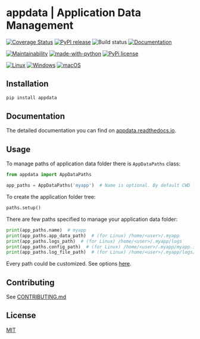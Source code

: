# appdata | Application Data Management

[![Coverage Status](https://coveralls.io/repos/github/VoIlAlex/appdata/badge.svg?branch=master&)](https://coveralls.io/github/VoIlAlex/appdata?branch=master)
[![PyPI release](https://img.shields.io/pypi/v/appdata)](https://pypi.org/project/appdata/)
![Build status](https://github.com/VoIlAlex/appdata/actions/workflows/publish-to-pypi.yml/badge.svg)
[![Documentation](https://img.shields.io/readthedocs/appdata)](https://appdata.readthedocs.io/en/latest/)


[![Maintainability](https://api.codeclimate.com/v1/badges/b909411d678ef3500d92/maintainability)](https://codeclimate.com/github/VoIlAlex/appdata/maintainability)
[![made-with-python](https://img.shields.io/badge/Made%20with-Python-1f425f.svg)](https://www.python.org/)
[![PyPi license](https://badgen.net/pypi/license/appdata/)](https://pypi.com/project/appdata/)


[![Linux](https://svgshare.com/i/Zhy.svg)](https://svgshare.com/i/Zhy.svg)
[![Windows](https://svgshare.com/i/ZhY.svg)](https://svgshare.com/i/ZhY.svg)
[![macOS](https://svgshare.com/i/ZjP.svg)](https://svgshare.com/i/ZjP.svg)

## Installation

```bash
pip install appdata
```

## Documentation

The detailed documentation you can find on [appdata.readthedocs.io](https://appdata.readthedocs.io/en/latest/index.html).

## Usage

To manage paths of application data folder there is `AppDataPaths` class:

```python
from appdata import AppDataPaths

app_paths = AppDataPaths('myapp')  # Name is optional. By default CWD folder name is used.
```

To create the application folder tree:

```python
paths.setup()
```

There are few paths specified to manage your application data folder:

```python
print(app_paths.name)  # myapp
print(app_paths.app_data_path)  # (for Linux) /home/<user>/.myapp
print(app_paths.logs_path)  # (for Linux) /home/<user>/.myapp/logs
print(app_paths.config_path)  # (for Linux) /home/<user>/.myapp/myapp.ini
print(app_paths.log_file_path)  # (for Linux) /home/<user>/.myapp/logs/myapp.log
```

Every path could be customized. See options [here](https://appdata.readthedocs.io/).

## Contributing

See [CONTRIBUTING.md](CONTRIBUTING.md)

## License

[MIT](LICENSE.md)
